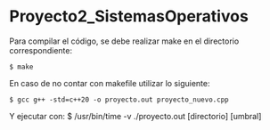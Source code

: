 # Proyecto2_SistemasOperativos

Para compilar el código, se debe realizar make en el directorio correspondiente:

	$ make

En caso de no contar con makefile utilizar lo siguiente:

	$ gcc g++ -std=c++20 -o proyecto.out proyecto_nuevo.cpp
Y ejecutar con:
	$ /usr/bin/time -v ./proyecto.out [directorio] [umbral]
